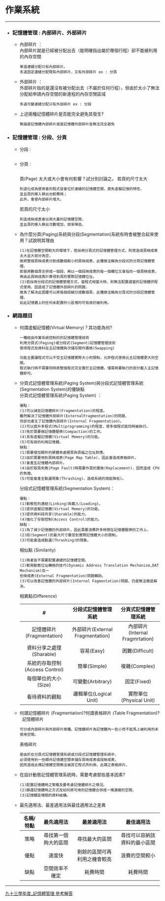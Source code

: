 # 作業系統
*****

+ ### 記憶體管理 : 內部碎片、外部碎片  
	+ 內部碎片 ：  
		內部碎片就是已經被分配出去（能明確指出屬於哪個行程）卻不能被利用的內存空間   
		```
		單道連續分配只有內部碎片。
		多道固定連續分配既有內部碎片，又有外部碎片 ex : 分頁
		```
	+ 外部碎片 ：  
		外部碎片指的是還沒有被分配出去（不屬於任何行程），但由於太小了無法分配給申請內存空間的新進程的內存空閒區域  
		```
		多道可變連續分配只有外部碎片 ex : 分段
		```
	+ 上述兩種記憶體碎片是否能完全避免其發生?
		```
		無論是記憶體內部碎片或是記憶體外部碎片皆無法完全避免
		```
+ ### 記憶體管理 : 分段、分頁  
	+ 分段 :  
		```
		```
	+ 分頁 :  
		```
		```
		頁(Page) 太大或大小會有何影響？試分別討論之。
		若頁的尺寸太大
		```
		則退化成為使用者的程式皆會位於連續的記憶體空間，喪失虛擬記憶的特性，
		並且頁的移入移出也較費時；
		此外，會使內部碎片增大。
		```
		若頁的尺寸太小
		```
		則造成映成表會佔用大量的記憶體空間，
		並且頁的移入移出次數增加，效率降低。
		```
	+ 為什麼分頁(Paging)系統與分段(Segmentation)系統有時會被整合起來使用？試說明其理由  
		```
		(1)在記憶體空間較大的環境下，若採用分頁式的記憶體管理方式，則常造成頁映成表太大且大部分為空，
		故將整個頁映成表分割成數個較小的頁映成表，此種做法稱為分段式的分頁記憶體管理。
		即是將數個頁合併成一個段，再以一個段映成表的每一個欄位又會指向一個頁映成表，再由此頁映成表計算得到頁的實際記憶體位址。
		(2)若採用分段式的記憶體管理方式，當程式相當大時，則無法配置適當的記憶體供程式使用，因造成了記憶體外部碎片的問題，
		故為了解決此困擾可以將每個段細分成數個頁，此種做法稱為分頁式的分段記憶體管理。
		如此記憶體上的任何未配置的小區塊均可有效的被利用。
		```
+ ### 網路題目  
	+ 何謂虛擬記憶體(Virtual Memory)？其功能為何?  
		```
		一種經由作業系統控制的的記憶體管理技術
		利用分頁式(Paging)或分段式(Segment)記憶體管理技術
		使得程式及資料在主記憶體與次儲存間作置換(Swapping)
		```  
		```
		功能主要讓程式可以不受主記憶體實際大小的限制，允許程式使用比主記憶體更大的空間。
		程式執行時不需要同時將整個程式完全置於主記憶體，僅需將要執行的部分載入主記憶體即可。
		```  
		
	+ 分頁式記憶體管理系統(Paging System)與分段式記憶體管理系統(Segmentation System)的優缺點  
		分頁式記憶體管理系統(Paging System) ：  
		```
		優點：
		(1)可以減低記憶體碎片(Fragmentation)的程度。
		雖然解決了記憶體外部碎片(ExternalFragmentation)的問題，
		但卻也產生了記憶體內部碎片(Internal Fragmentation)。
		(2)可以提升多程式(Multiprogramming)的程度，使多個程式能同時被執行。
		(3)免於需要做記憶體壓擠(Compaction)的工作。
		(4)具有虛擬記憶體(Virtual Memory)的功能。
		(5)可有效的利用記憶體。
		缺點：
		(1)需要增加額外的硬體來處裡頁與頁幅之位址對應。
		(2)由於需要用到頁映成表(Page Map Table)，因此會造成表格碎片。
		(3)會產生記憶體內部碎片。
		(4)由於取頁失敗(Page Fault)時需要作頁的置換(Replacement)，因而造成 CPU 的負擔。
		(5)可能會產生動盪現象(Thrashing)，造成系統的效能降低)。
		```  
		分段式記憶體管理系統(Segmentation System)：  
		```
		優點：
		(1)動態性的連結(Linking)與載入(Loading)。
		(2)提供虛擬記憶體(Virtual Memory)的功能。
		(3)提供資料段共享(Sharable)的能力。
		(4)強化了存取控制(Access Control)的能力。
		缺點：
		(1)為了減少記憶體的外部碎片，因此需要浪費許多時間在記憶體壓擠的工作上。
		(2)段(Segment)的最大尺寸要受到實際記憶體大小的限制。
		(3)可能會造成動盪(Thrashing)的現象。
		```
		相似點 (Similarity) 
		```
		(1)兩者皆不需要配置連續的記憶體空間。
		(2)都用動態位址轉換的技巧(Dynamic Address Translation Mechanism,DAT Mechanism)及一
		些映成表(External Fragmentation)問題輔助。
		(3)可以改善記憶體的外部碎片(Internal Fagmentation)問題，仍是無法徹底解決。
		```
		相異點(Difference)  
		
		| # | 分段式記憶體管理系統 | 分頁式記憶體管理系統 |
		| :-----------------------:| :------------------------------:| :------------------------------:|
		| 記憶體碎片(Fragmentation) | 外部碎片(External Fragmentation) | 內部碎片(Internal Fragmrtation) |
		| 資料分享之處理(Sharable) | 容易(Easy) | 困難(Difficult) |
		| 系統的存取控制(Access Control) | 簡單(Simple) | 複雜(Complex) |
		| 每個單位的大小(Size) | 可變動(Arbitrary) | 固定(Fixed) |
		| 看待資料的觀點 | 邏輯單位(Logical Unit) | 實際單位(Physical Unit) |

	+ 何謂記憶體碎片 (Fragmentation)?何謂表格碎片 (Table Fragmentation)?  
		記憶體碎片  
		```
		可分成內部碎片與外部碎片兩種。記憶體碎片為記憶體內一些小而不能馬上被利用的未使用空間。
		```
		表格碎片
		```
		是由於在分頁式記憶體管理系統或分段式記憶體管理系統中，
		必須使用到一些額外記憶體空間來儲存頁映成表或段映成表，
		因而造成此塊記憶體空間無法被其它程式所利用，此謂之表格碎片。
		```
	+ 在設計動態記憶體管理系統時，需要考慮那些基本因素?  
		```
		(1)配置記憶體時之策略及要考慮記憶體碎片之情況。
		(2)歸還記憶體時之方式及如何將可用的記憶體合併成一塊連續的空間。
		(3)記憶體區塊間的資料結構。
		```
	+ 最先適用法、最差適用法與最佳適用法之差異
	
		| 名稱/特點 | 最先適用法 | 最差適用法 | 最佳適用法 |
		| :-------:| :---------------:| :---------------:| :---------------:|
		| 策略 | 尋找第一個夠大的區間 | 尋找最大的區間 | 尋找可以容納該資料的最小區間 |
		| 優點 | 速度快 | 剩餘的區間可再利用之機會較高 | 浪費的空間較小 |
		| 缺點 | 空間效率不確定 | 耗費時間 | 耗費時間 |
	
	
	
	

		
*****
[九十三學年度_記憶體管理 參考解答](http://larrymao.myweb.hinet.net/2004fall/sp/exer/sphw06_ans.pdf)  



